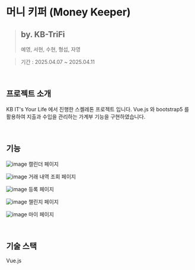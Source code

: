 # 머니 키퍼 (Money Keeper)
> ## by. KB-TriFi
> 예영, 서현, 수현, 형섭, 자영

> 기간 : 2025.04.07 ~ 2025.04.11

<br>


## 프로젝트 소개
KB IT's Your Life 에서 진행한 스켈레톤 프로젝트 입니다. 
Vue.js 와 bootstrap5 를 활용하여 지출과 수입을 관리하는 가계부 기능을 구현하였습니다. 

<br>

## 기능

![image](https://github.com/user-attachments/assets/95419f5a-0917-4b63-8d12-3285d17f3d5b)
캘린더 페이지

![image](https://github.com/user-attachments/assets/4ce05cbc-ceb6-4d22-8e14-638454591e56)
거래 내역 조회 페이지

![image](https://github.com/user-attachments/assets/34c476f5-2dc5-4b41-a2c6-42e306afea27)
등록 페이지

![image](https://github.com/user-attachments/assets/45c3e7f2-782a-4894-b4f3-75d6b7a9f749)
챌린지 페이지

![image](https://github.com/user-attachments/assets/2b553fee-5d14-4c7a-8c78-1f7ec4bce0da)
마이 페이지






<br>

## 기술 스택
Vue.js
